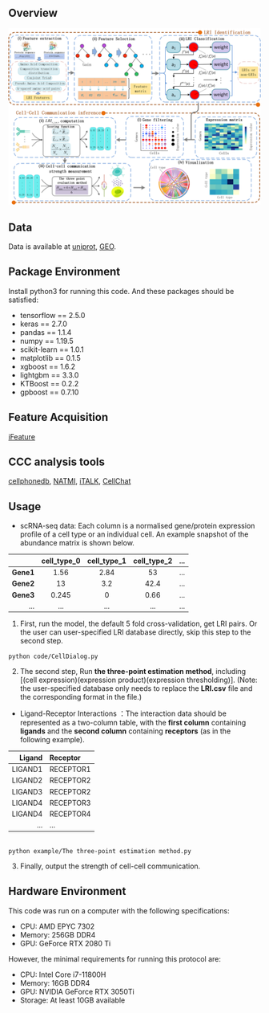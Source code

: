 ## Overview
<div style="text-align: center;">
  <img src="overview_CellDialog.png" alt="Alt Text">
</div>

## Data
Data is available at [uniprot](https://www.uniprot.org/), [GEO](https://www.ncbi.nlm.nih.gov/geo/).

## Package Environment
Install python3 for running this code. And these packages should be satisfied:
* tensorflow == 2.5.0
* keras == 2.7.0
* pandas == 1.1.4
* numpy == 1.19.5
* scikit-learn == 1.0.1
* matplotlib == 0.1.5
* xgboost == 1.6.2
* lightgbm == 3.3.0
* KTBoost == 0.2.2
* gpboost == 0.7.10


## Feature Acquisition
[iFeature](https://github.com/Superzchen/iFeature)

## CCC analysis tools
[cellphonedb](https://github.com/Teichlab/cellphonedb),
[NATMI](https://github.com/asrhou/NATMI),
[iTALK](https://github.com/Coolgenome/iTALK),
[CellChat](https://github.com/sqjin/CellChat)
## Usage
* scRNA-seq data: Each column is a normalised gene/protein expression profile of a cell type or an individual cell. An example snapshot of the abundance matrix is shown below.

||cell_type_0|cell_type_1|cell_type_2|...|
|-:|:-:|:-:|:-:|:-|
|**Gene1**|1.56|2.84|53|...|
|**Gene2**|13|3.2|42.4|...|
|**Gene3**|0.245|0|0.66|...|
|...|...|...|...|...|

1. First, run the model, the default 5 fold cross-validation, get LRI pairs. Or the user can user-specified LRI database directly, skip this step to the second step.
```
python code/CellDialog.py

```
2. The second step, Run **the three-point estimation method**, including [(cell expression)(expression product)(expression thresholding)]. (Note: the user-specified database only needs to replace the **LRI.csv** file and the corresponding format in the file.)
- Ligand-Receptor Interactions ：The interaction data should be represented as a two-column table, with the **first column** containing **ligands** and the **second column** containing **receptors** (as in the following example). 

|Ligand|Receptor|
|-:|:-|
|LIGAND1|RECEPTOR1|
|LIGAND2|RECEPTOR2|
|LIGAND3|RECEPTOR2|
|LIGAND4|RECEPTOR3|
|LIGAND4|RECEPTOR4|
|...|...|...|

```

python example/The three-point estimation method.py

```
3. Finally, output the strength of cell-cell communication.

## Hardware Environment
This code was run on a computer with the following specifications:
* CPU: AMD EPYC 7302
* Memory: 256GB DDR4
* GPU: GeForce RTX 2080 Ti

However, the minimal requirements for running this protocol are:
* CPU: Intel Core i7-11800H
* Memory: 16GB DDR4
* GPU: NVIDIA GeForce RTX 3050Ti
* Storage: At least 10GB available


